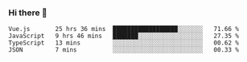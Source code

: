### Hi there 👋

<!--
**xin-code/Xin-code** is a ✨ _special_ ✨ repository because its `README.md` (this file) appears on your GitHub profile.

Here are some ideas to get you started:
<!--START_SECTION:waka-->
```text
Vue.js       25 hrs 36 mins  ██████████████████░░░░░░░   71.66 % 
JavaScript   9 hrs 46 mins   ███████░░░░░░░░░░░░░░░░░░   27.35 % 
TypeScript   13 mins         ░░░░░░░░░░░░░░░░░░░░░░░░░   00.62 % 
JSON         7 mins          ░░░░░░░░░░░░░░░░░░░░░░░░░   00.33 % 
```
<!--END_SECTION:waka-->
